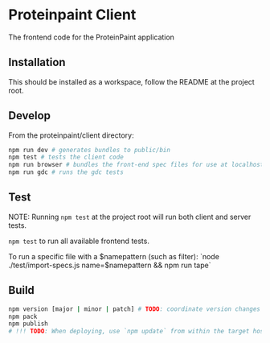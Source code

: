 # Proteinpaint Client

The frontend code for the ProteinPaint application

## Installation

This should be installed as a workspace, follow the README at the project root.

## Develop

From the proteinpaint/client directory:
```bash
npm run dev # generates bundles to public/bin
npm test # tests the client code
npm run browser # bundles the front-end spec files for use at localhost:[port]/testrun.html
npm run gdc # runs the gdc tests
```

## Test

NOTE: Running `npm test` at the project root will run both client and server tests.

`npm test` to run all available frontend tests.

To run a specific file with a $namepattern (such as filter): `node ./test/import-specs.js name=$namepattern && npm run tape`

## Build

```bash
npm version [major | minor | patch] # TODO: coordinate version changes across dependent workspaces
npm pack
npm publish
# !!! TODO: When deploying, use `npm update` from within the target host machine. !!!
```
